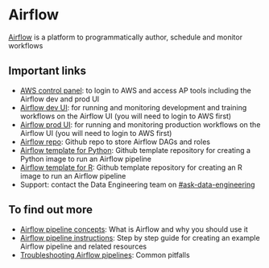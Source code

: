 # Airflow

[Airflow](https://airflow.apache.org) is a platform to programmatically author, schedule and monitor workflows

## Important links

- [AWS control panel](https://aws.services.analytical-platform.service.justice.gov.uk/): to login to AWS and access AP tools including the Airflow dev and prod UI
- [Airflow dev UI](https://eu-west-1.console.aws.amazon.com/mwaa/home?region=eu-west-1#environments/dev/sso): for running and monitoring development and training workflows on the Airflow UI (you will need to login to AWS first)
- [Airflow prod UI](https://eu-west-1.console.aws.amazon.com/mwaa/home?region=eu-west-1#environments/prod/sso): for running and monitoring production workflows on the Airflow UI (you will need to login to AWS first)
- [Airflow repo](https://github.com/moj-analytical-services/airflow): Github repo to store Airflow DAGs and roles
- [Airflow template for Python](https://github.com/moj-analytical-services/template-airflow-python): Github template repository for creating a Python image to run an Airflow pipeline
- [Airflow template for R](https://github.com/moj-analytical-services/template-airflow-r): Github template repository for creating an R image to run an Airflow pipeline
- Support: contact the Data Engineering team on [#ask-data-engineering](https://asdslack.slack.com/archives/C8X3PP1TN)

## To find out more

- [Airflow pipeline concepts](/tools/airflow/concepts): What is Airflow and why you should use it
- [Airflow pipeline instructions](/tools/airflow/instructions): Step by step guide for creating an example Airflow pipeline and related resources 
- [Troubleshooting Airflow pipelines](/tools/airflow/troubleshooting): Common pitfalls
